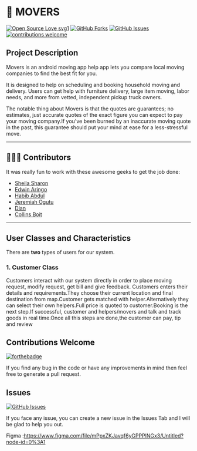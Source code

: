 # 🚚 MOVERS

[![Open Source Love svg1](https://badges.frapsoft.com/os/v1/open-source.svg?v=103)](#)
[![GitHub Forks](https://img.shields.io/github/forks/edwinaringo/movers.svg?style=social&label=Fork&maxAge=2592000)](https://github.com/edwinaringo/movers/fork)
[![GitHub Issues](https://img.shields.io/github/issues/edwinaringo/movers.svg?style=flat&label=Issues&maxAge=2592000)](https://github.com/edwinaringo/movers/issues)
[![contributions welcome](https://img.shields.io/badge/contributions-welcome-brightgreen.svg?style=flat&label=Contributions&colorA=red&colorB=black	)](#)

## Project Description
Movers is an android  moving app help app lets you compare local moving companies to find the best fit for you.

It is designed to help on scheduling and booking household moving and delivery. Users can get help with furniture delivery, large item moving, labor needs, and more from vetted, independent pickup truck owners.

The notable thing about Movers is that the quotes are guarantees; no estimates, just accurate quotes of the exact figure you can expect to pay your moving company.If you’ve been burned by an inaccurate moving quote in the past, this guarantee should put your mind at ease for a less-stressful move.

---
## 👨🏼‍💻 Contributors
It was really fun to work with these awesome geeks to get the job done:

* [Sheila Sharon](https://github.com/DevSheila)
* [Edwin Aringo](https://github.com/edwinaringo)
* [Habib Abdul](https://github.com/Habib001-coder)
* [Jeremiah Ogutu](https://github.com/Jeremiah-ogutu)
* [Dian](https://github.com/diana3664)
* [Collins Boit](https://github.com/l00pinfinity)


---
## User Classes and Characteristics
There are **two** types of users for our system.

### 1. Customer Class
Customers interact with our system directly in order to place moving request, modify request, get bill and give feedback.
Customers enters their details and requirements.They choose their current location and final destination from map.Customer gets matched with helper.Alternatively they can select their own helpers.Full price is quoted to customer.Booking is the next step.If successful, customer and helpers/movers and talk and track goods in real time.Once all this steps are done,the customer can pay, tip and review

## Contributions Welcome
[![forthebadge](https://forthebadge.com/images/badges/built-with-love.svg)](#)

If you find any bug in the code or have any improvements in mind then feel free to generate a pull request.

## Issues
[![GitHub Issues](https://img.shields.io/github/issues/harismuneer/Restaurant-Management-System.svg?style=flat&label=Issues&maxAge=2592000)](https://www.github.com/harismuneer/Restaurant-Management-System/issues)

If you face any issue, you can create a new issue in the Issues Tab and I will be glad to help you out.


Figma :https://www.figma.com/file/mPpxZKJavqf6yGPPPlNGx3/Untitled?node-id=0%3A1
